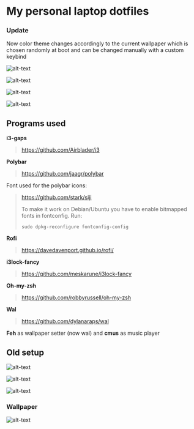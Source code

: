 # My personal laptop dotfiles

### Update

Now color theme changes accordingly to the current wallpaper which is chosen randomly at boot and can be changed manually with a custom keybind

![alt-text](https://github.com/Pilonsi/otus-dotfiles/blob/master/2017-07-10-005946_1920x1080_scrot.png)

![alt-text](https://github.com/Pilonsi/otus-dotfiles/blob/master/2017-07-10-010007_1920x1080_scrot.png)

![alt-text](https://github.com/Pilonsi/otus-dotfiles/blob/master/2017-07-10-010024_1920x1080_scrot.png)

![alt-text](https://github.com/Pilonsi/otus-dotfiles/blob/master/2017-07-10-010036_1920x1080_scrot.png)

## Programs used

**i3-gaps**
> https://github.com/Airblader/i3

**Polybar**
> https://github.com/jaagr/polybar

Font used for the polybar icons:
> https://github.com/stark/siji
>
> To make it work on Debian/Ubuntu you have to enable bitmapped fonts in fontconfig. Run:
>
> ``` sudo dpkg-reconfigure fontconfig-config ```

**Rofi**
> https://davedavenport.github.io/rofi/

**i3lock-fancy**
> https://github.com/meskarune/i3lock-fancy

**Oh-my-zsh**
> https://github.com/robbyrussell/oh-my-zsh

**Wal**
> https://github.com/dylanaraps/wal

**Feh** as wallpaper setter (now wal) and **cmus** as music player

## Old setup

![alt-text](https://github.com/Pilonsi/otus-dotfiles/blob/master/2017-06-28-180514_1920x1080_scrot.png)

![alt-text](https://github.com/Pilonsi/otus-dotfiles/blob/master/2017-07-01-164921_1920x1080_scrot.png)

![alt-text](https://github.com/Pilonsi/otus-dotfiles/blob/master/2017-07-01-165056_1920x1080_scrot.png)


### Wallpaper

![alt-text](http://orig11.deviantart.net/64b3/f/2015/294/5/4/watchmaker_house_by_arsenixc-d9dv2ge.jpg)
